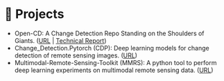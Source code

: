 # :hammer: Projects

- Open-CD: A Change Detection Repo Standing on the Shoulders of Giants. ([URL](https://github.com/likyoo/open-cd) \| [Technical Report](https://arxiv.org/abs/2407.15317))
- Change_Detection.Pytorch (CDP): Deep learning models for change detection of remote sensing images. ([URL](https://github.com/likyoo/change_detection.pytorch))
- Multimodal-Remote-Sensing-Toolkit (MMRS): A python tool to perform deep learning experiments on multimodal remote sensing data. ([URL](https://github.com/likyoo/Multimodal-Remote-Sensing-Toolkit))

